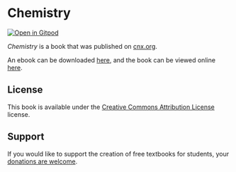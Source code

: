 # Chemistry

[![Open in Gitpod](https://gitpod.io/button/open-in-gitpod.svg)](https://gitpod.io/from-referrer/)

_Chemistry_ is a book that was published on [cnx.org](https://cnx.org/).

An ebook can be downloaded [here](https://github.com/cnx-user-books/cnxbook-chemistry/releases/latest), and the book can be viewed online [here](https://github.com/cnx-user-books/cnxbook-chemistry/releases/latest).

## License
This book is available under the [Creative Commons Attribution License](./LICENSE) license.

## Support
If you would like to support the creation of free textbooks for students, your [donations are welcome](https://riceconnect.rice.edu/donation/support-openstax-banner).
